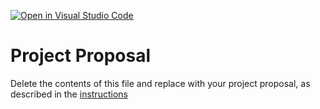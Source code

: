 [![Open in Visual Studio Code](https://classroom.github.com/assets/open-in-vscode-c66648af7eb3fe8bc4f294546bfd86ef473780cde1dea487d3c4ff354943c9ae.svg)](https://classroom.github.com/online_ide?assignment_repo_id=8406836&assignment_repo_type=AssignmentRepo)
# Project Proposal
Delete the contents of this file and replace with your project proposal, as described in the [instructions](./instructions.md)